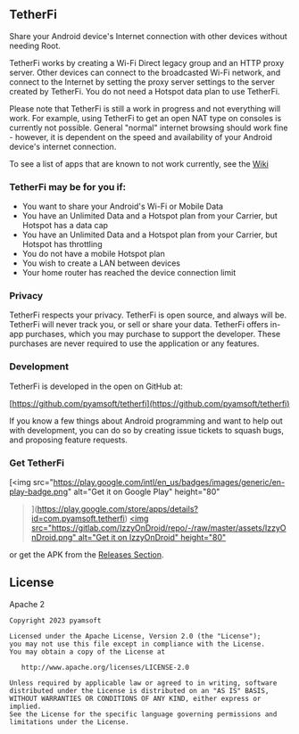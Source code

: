 TetherFi
--------

Share your Android device's Internet connection with other devices without needing Root.

TetherFi works by creating a Wi-Fi Direct legacy group and an HTTP proxy server. Other
devices can connect to the broadcasted Wi-Fi network, and connect to the Internet by
setting the proxy server settings to the server created by TetherFi. You do not need a
Hotspot data plan to use TetherFi.

Please note that TetherFi is still a work in progress and not everything will work.
For example, using TetherFi to get an open NAT type on consoles is currently not
possible. General "normal" internet browsing should work fine - however, it is
dependent on the speed and availability of your Android device's internet connection.

To see a list of apps that are known to not work currently, see the
[Wiki](https://github.com/pyamsoft/tetherfi/wiki/Known-Not-Working)

### TetherFi may be for you if:

- You want to share your Android's Wi-Fi or Mobile Data
- You have an Unlimited Data and a Hotspot plan from your Carrier, but Hotspot
  has a data cap
- You have an Unlimited Data and a Hotspot plan from your Carrier, but Hotspot
  has throttling
- You do not have a mobile Hotspot plan
- You wish to create a LAN between devices
- Your home router has reached the device connection limit

### Privacy

TetherFi respects your privacy. TetherFi is open source, and always will be. TetherFi
will never track you, or sell or share your data. TetherFi offers in-app purchases,
which you may purchase to support the developer. These purchases are never
required to use the application or any features.


### Development

TetherFi is developed in the open on GitHub at:  

[https://github.com/pyamsoft/tetherfi](https://github.com/pyamsoft/tetherfi)

If you know a few things about Android programming and want to help out with
development, you can do so by creating issue tickets to squash bugs, and
proposing feature requests.

### Get TetherFi

[<img
  src="https://play.google.com/intl/en_us/badges/images/generic/en-play-badge.png"
  alt="Get it on Google Play"
  height="80"
>](https://play.google.com/store/apps/details?id=com.pyamsoft.tetherfi)
[<img
  src="https://gitlab.com/IzzyOnDroid/repo/-/raw/master/assets/IzzyOnDroid.png"
  alt="Get it on IzzyOnDroid"
  height="80"
>](https://apt.izzysoft.de/fdroid/index/apk/com.pyamsoft.tetherfi)

or get the APK from the
[Releases Section](https://github.com/pyamsoft/tetherfi/releases/latest).

## License

Apache 2

```
Copyright 2023 pyamsoft

Licensed under the Apache License, Version 2.0 (the "License");
you may not use this file except in compliance with the License.
You may obtain a copy of the License at

   http://www.apache.org/licenses/LICENSE-2.0

Unless required by applicable law or agreed to in writing, software
distributed under the License is distributed on an "AS IS" BASIS,
WITHOUT WARRANTIES OR CONDITIONS OF ANY KIND, either express or implied.
See the License for the specific language governing permissions and
limitations under the License.
```

